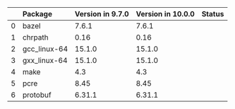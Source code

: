 <!-- markdown-link-check-disable -->

|    | Package      | Version in 9.7.0   | Version in 10.0.0   | Status   |
|---:|:-------------|:-------------------|:--------------------|:---------|
|  0 | bazel        | 7.6.1              | 7.6.1               |          |
|  1 | chrpath      | 0.16               | 0.16                |          |
|  2 | gcc_linux-64 | 15.1.0             | 15.1.0              |          |
|  3 | gxx_linux-64 | 15.1.0             | 15.1.0              |          |
|  4 | make         | 4.3                | 4.3                 |          |
|  5 | pcre         | 8.45               | 8.45                |          |
|  6 | protobuf     | 6.31.1             | 6.31.1              |          |